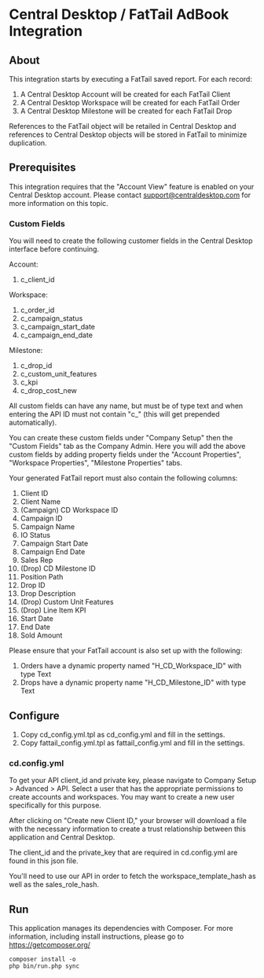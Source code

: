 
Central Desktop / FatTail AdBook Integration
============================================

About
-----

This integration starts by executing a FatTail saved report.
For each record:
1) A Central Desktop Account will be created for each FatTail Client
1) A Central Desktop Workspace will be created for each FatTail Order
1) A Central Desktop Milestone will be created for each FatTail Drop

References to the FatTail object will be retailed in Central Desktop and references to Central Desktop objects
will be stored in FatTail to minimize duplication.


Prerequisites
-------------

This integration requires that the "Account View" feature is enabled on your Central Desktop account.
 Please contact support@centraldesktop.com for more information on this topic.

### Custom Fields

You will need to create the following customer fields in the Central Desktop interface before continuing.

Account:
1. c_client_id

Workspace:
1. c_order_id
2. c_campaign_status
3. c_campaign_start_date
4. c_campaign_end_date

Milestone:
1. c_drop_id
2. c_custom_unit_features
3. c_kpi
4. c_drop_cost_new

All custom fields can have any name, but must be of type text and when entering the API ID
must not contain "c_" (this will get prepended automatically).

You can create these custom fields under "Company Setup" then the "Custom Fields" tab as the Company Admin.
Here you will add the above custom fields by adding property fields under the "Account Properties",
"Workspace Properties", "Milestone Properties" tabs.

Your generated FatTail report must also contain the following columns:
1. Client ID
2. Client Name
3. (Campaign) CD Workspace ID
4. Campaign ID
5. Campaign Name
6. IO Status
7. Campaign Start Date
8. Campaign End Date
9. Sales Rep
10. (Drop) CD Milestone ID
11. Position Path
12. Drop ID
13. Drop Description
14. (Drop) Custom Unit Features
15. (Drop) Line Item KPI
16. Start Date
17. End Date
18. Sold Amount

Please ensure that your FatTail account is also set up with the following:
1. Orders have a dynamic property named "H_CD_Workspace_ID" with type Text
2. Drops have a dynamic property name "H_CD_Milestone_ID" with type Text

Configure
---------
1) Copy cd_config.yml.tpl as cd_config.yml and fill in the settings.
2) Copy fattail_config.yml.tpl as fattail_config.yml and fill in the settings.


### cd.config.yml

To get your API client_id and private key, please navigate to Company Setup > Advanced > API.
Select a user that has the appropriate permissions to create accounts and workspaces.  You may want to create a new
user specifically for this purpose.

After clicking on "Create new Client ID," your browser will download a file with the necessary information to create a
trust relationship between this application and Central Desktop.

The client_id and the private_key that are required in cd.config.yml are found in this json file.


You'll need to use our API in order to fetch the workspace_template_hash as well as the sales_role_hash.


Run
---

This application manages its dependencies with Composer. For more information, including install instructions,
please go to https://getcomposer.org/


	composer install -o
	php bin/run.php sync
